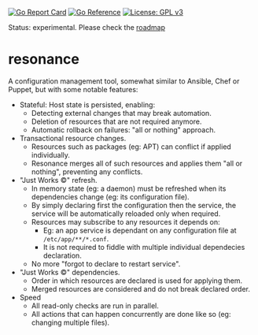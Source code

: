 [![Go Report Card](https://goreportcard.com/badge/github.com/fornellas/resonance)](https://goreportcard.com/report/github.com/fornellas/resonance) [![Go Reference](https://pkg.go.dev/badge/github.com/fornellas/resonance.svg)](https://pkg.go.dev/github.com/fornellas/resonance) [![License: GPL v3](https://img.shields.io/badge/License-GPLv3-blue.svg)](https://www.gnu.org/licenses/gpl-3.0)

Status: experimental. Please check the [roadmap](./ROADMAP.md)

# resonance

A configuration management tool, somewhat similar to Ansible, Chef or Puppet, but with some notable features:

- Stateful: Host state is persisted, enabling:
  - Detecting external changes that may break automation.
  - Deletion of resources that are not required anymore.
  - Automatic rollback on failures: "all or nothing" approach.
- Transactional resource changes.
  - Resources such as packages (eg: APT) can conflict if applied individually.
  - Resonance merges all of such resources and applies them "all or nothing", preventing any conflicts.
- "Just Works ©" refresh.
  - In memory state (eg: a daemon) must be refreshed when its dependencies change (eg: its configuration file).
  - By simply declaring first the configuration then the service, the service will be automatically reloaded only when required.
  - Resources may subscribe to any resources it depends on:
    - Eg: an app service is dependant on any configuration file at `/etc/app/**/*.conf`.
    - It is not required to fiddle with multiple individual dependecies declaration.
  - No more "forgot to declare to restart service".
- "Just Works ©" dependencies.
  - Order in which resources are declared is used for applying them.
  - Merged resources are considered and do not break declared order.
- Speed
  - All read-only checks are run in parallel.
  - All actions that can happen concurrently are done like so (eg: changing multiple files).